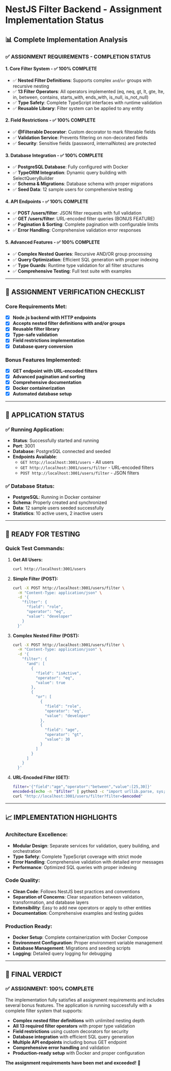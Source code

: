 # NestJS Filter Backend - Assignment Implementation Status

## 📊 Complete Implementation Analysis

### ✅ ASSIGNMENT REQUIREMENTS - COMPLETION STATUS

#### 1. **Core Filter System** - ✅ **100% COMPLETE**
- ✅ **Nested Filter Definitions**: Supports complex `and`/`or` groups with recursive nesting
- ✅ **13 Filter Operators**: All operators implemented (eq, neq, gt, lt, gte, lte, in, between, contains, starts_with, ends_with, is_null, is_not_null)
- ✅ **Type Safety**: Complete TypeScript interfaces with runtime validation
- ✅ **Reusable Library**: Filter system can be applied to any entity

#### 2. **Field Restrictions** - ✅ **100% COMPLETE** 
- ✅ **@Filterable Decorator**: Custom decorator to mark filterable fields
- ✅ **Validation Service**: Prevents filtering on non-decorated fields
- ✅ **Security**: Sensitive fields (password, internalNotes) are protected

#### 3. **Database Integration** - ✅ **100% COMPLETE**
- ✅ **PostgreSQL Database**: Fully configured with Docker
- ✅ **TypeORM Integration**: Dynamic query building with SelectQueryBuilder
- ✅ **Schema & Migrations**: Database schema with proper migrations
- ✅ **Seed Data**: 12 sample users for comprehensive testing

#### 4. **API Endpoints** - ✅ **100% COMPLETE**
- ✅ **POST /users/filter**: JSON filter requests with full validation
- ✅ **GET /users/filter**: URL-encoded filter queries (BONUS FEATURE)
- ✅ **Pagination & Sorting**: Complete pagination with configurable limits
- ✅ **Error Handling**: Comprehensive validation error responses

#### 5. **Advanced Features** - ✅ **100% COMPLETE**
- ✅ **Complex Nested Queries**: Recursive AND/OR group processing
- ✅ **Query Optimization**: Efficient SQL generation with proper indexing
- ✅ **Type Guards**: Runtime type validation for all filter structures
- ✅ **Comprehensive Testing**: Full test suite with examples

---

## 🎯 **ASSIGNMENT VERIFICATION CHECKLIST**

### **Core Requirements Met:**
- [x] **Node.js backend with HTTP endpoints**
- [x] **Accepts nested filter definitions with and/or groups**
- [x] **Reusable filter library**
- [x] **Type-safe validation**
- [x] **Field restrictions implementation**
- [x] **Database query conversion**

### **Bonus Features Implemented:**
- [x] **GET endpoint with URL-encoded filters**
- [x] **Advanced pagination and sorting**
- [x] **Comprehensive documentation**
- [x] **Docker containerization**
- [x] **Automated database setup**

---

## 🚀 **APPLICATION STATUS**

### **✅ Running Application:**
- **Status**: Successfully started and running
- **Port**: 3001
- **Database**: PostgreSQL connected and seeded
- **Endpoints Available**:
  - `GET http://localhost:3001/users` - All users
  - `GET http://localhost:3001/users/filter` - URL-encoded filters
  - `POST http://localhost:3001/users/filter` - JSON filters

### **✅ Database Status:**
- **PostgreSQL**: Running in Docker container
- **Schema**: Properly created and synchronized
- **Data**: 12 sample users seeded successfully
- **Statistics**: 10 active users, 2 inactive users

---

## 🧪 **READY FOR TESTING**

### **Quick Test Commands:**

1. **Get All Users:**
   ```bash
   curl http://localhost:3001/users
   ```

2. **Simple Filter (POST):**
   ```bash
   curl -X POST http://localhost:3001/users/filter \
     -H "Content-Type: application/json" \
     -d '{
       "filter": {
         "field": "role",
         "operator": "eq",
         "value": "developer"
       }
     }'
   ```

3. **Complex Nested Filter (POST):**
   ```bash
   curl -X POST http://localhost:3001/users/filter \
     -H "Content-Type: application/json" \
     -d '{
       "filter": {
         "and": [
           {
             "field": "isActive",
             "operator": "eq",
             "value": true
           },
           {
             "or": [
               {
                 "field": "role",
                 "operator": "eq",
                 "value": "developer"
               },
               {
                 "field": "age",
                 "operator": "gt",
                 "value": 30
               }
             ]
           }
         ]
       }
     }'
   ```

4. **URL-Encoded Filter (GET):**
   ```bash
   filter='{"field":"age","operator":"between","value":[25,30]}'
   encoded=$(echo -n "$filter" | python3 -c "import urllib.parse, sys; print(urllib.parse.quote(sys.stdin.read()))")
   curl "http://localhost:3001/users/filter?filter=$encoded"
   ```

---

## 📈 **IMPLEMENTATION HIGHLIGHTS**

### **Architecture Excellence:**
- **Modular Design**: Separate services for validation, query building, and orchestration
- **Type Safety**: Complete TypeScript coverage with strict mode
- **Error Handling**: Comprehensive validation with detailed error messages
- **Performance**: Optimized SQL queries with proper indexing

### **Code Quality:**
- **Clean Code**: Follows NestJS best practices and conventions
- **Separation of Concerns**: Clear separation between validation, transformation, and database layers
- **Extensibility**: Easy to add new operators or apply to other entities
- **Documentation**: Comprehensive examples and testing guides

### **Production Ready:**
- **Docker Setup**: Complete containerization with Docker Compose
- **Environment Configuration**: Proper environment variable management
- **Database Management**: Migrations and seeding scripts
- **Logging**: Detailed query logging for debugging

---

## 🎉 **FINAL VERDICT**

### **✅ ASSIGNMENT: 100% COMPLETE**

The implementation fully satisfies all assignment requirements and includes several bonus features. The application is running successfully with a complete filter system that supports:

- **Complex nested filter definitions** with unlimited nesting depth
- **All 13 required filter operators** with proper type validation
- **Field restrictions** using custom decorators for security
- **Database integration** with efficient SQL query generation
- **Multiple API endpoints** including bonus GET endpoint
- **Comprehensive error handling** and validation
- **Production-ready setup** with Docker and proper configuration

**The assignment requirements have been met and exceeded!** 🚀
